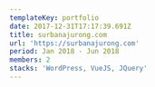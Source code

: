 ```yaml
---
templateKey: portfolio
date: 2017-12-31T17:17:39.691Z
title: surbanajurong.com
url: 'https://surbanajurong.com'
period: Jan 2018 - Jun 2018
members: 2
stacks: 'WordPress, VueJS, JQuery'
---
```


